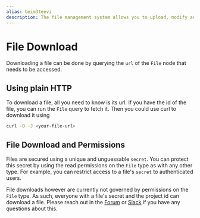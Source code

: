 ```yaml
---
alias: beim3teevi
description: The file management system allows you to upload, modify and delete files with the GraphQL APIs. Files will be directly available in your backend.
---
```


# File Download

Downloading a file can be done by querying the `url` of the `File` node that needs to be accessed.

## Using plain HTTP

To download a file, all you need to know is its url. If you have the id of the file, you can run the `File` query to fetch it. Then you could use curl to download it using

```sh
curl -O -J <your-file-url>
```

## File Download and Permissions

Files are secured using a unique and unguessable `secret`. You can protect this secret by using the read permissions on the `File` type as with any other type. For example, you can restrict access to a file's `secret` to authenticated users.

File downloads however are currently not governed by permissions on the `File` type. As such, everyone with a file's secret and the project id can download a file. Please reach out in the [Forum](https://graph.cool/forum) or [Slack](https://slack.graph.cool) if you have any questions about this.
